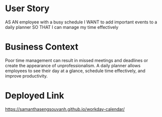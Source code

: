 # User Story

AS AN employee with a busy schedule
I WANT to add important events to a daily planner
SO THAT I can manage my time effectively

# Business Context

Poor time management can result in missed meetings and deadlines or create the appearance of unprofessionalism. A daily planner allows employees to see their day at a glance, schedule time effectively, and improve productivity.

# Deployed Link

https://samanthasengsouvanh.github.io/workday-calendar/

